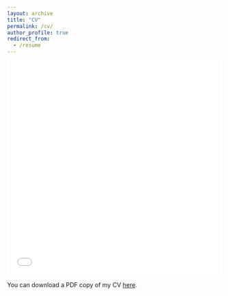 ```yaml
---
layout: archive
title: "CV"
permalink: /cv/
author_profile: true
redirect_from:
  - /resume
---
```


<embed src="/files/pdf/AnaS_CV.pdf" 
       type="application/pdf"
       width="100%" 
       height="500" 
       frameborder="no" 
       border="0" 
       marginwidth="0" 
       marginheight="0"
       ></embed>

You can download a PDF copy of my CV [here](/files/pdf/AnaS_CV.pdf).
